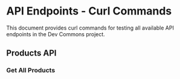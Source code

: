 # API Endpoints - Curl Commands

This document provides curl commands for testing all available API endpoints in the Dev Commons project.

## Products API

### Get All Products
